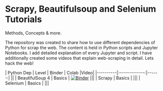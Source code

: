 # Scrapy, Beautifulsoup and Selenium Tutorials

Methods, Concepts & more.

The repository was created to share how to use different dependencies of Python for scrap the web.
The content is held in Python scripts and Jupyter Notebooks. I add detailed explanation of every Jupyter and script. I have additionally created some videos that explain web-scraping in detail.
Lets hack the web!

| Python Dep   |      Level      |  Binder | Colab |Video|
|----------|:-------------:|------:| ||
| BeautifulSoup 4 |  Basics | [![Binder](https://mybinder.org/badge_logo.svg)](https://mybinder.org/v2/gh/geomario/scrapy_tutorial.git/HEAD?filepath=%2Fbeautifulsoup%2Fbasics%2Fbeautifulone.ipynb) |||
| Scrapy |    Basics   |    |||
| Selenium | Basics |    |||
